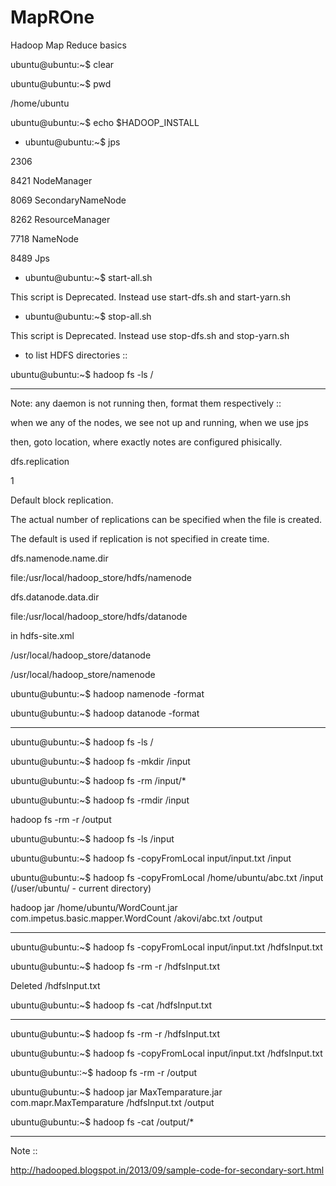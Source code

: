 # MapROne
Hadoop Map Reduce basics


ubuntu@ubuntu:~$ clear

ubuntu@ubuntu:~$ pwd

/home/ubuntu

ubuntu@ubuntu:~$ echo $HADOOP_INSTALL


- ubuntu@ubuntu:~$ jps

2306 

8421 NodeManager

8069 SecondaryNameNode

8262 ResourceManager

7718 NameNode

8489 Jps

- ubuntu@ubuntu:~$ start-all.sh

This script is Deprecated. Instead use start-dfs.sh and start-yarn.sh

- ubuntu@ubuntu:~$ stop-all.sh

This script is Deprecated. Instead use stop-dfs.sh and stop-yarn.sh

- to list HDFS directories ::

ubuntu@ubuntu:~$ hadoop fs -ls /


-----------------------------------------------------------------
Note: any daemon is not running then, format them respectively ::

when we any of the nodes, we see not up and running, when we use jps

then, goto location, where exactly notes are configured phisically.


<configuration>

<property>

  <name>dfs.replication</name>
  
  <value>1</value>
  
  <description>Default block replication.
  
  The actual number of replications can be specified when the file is created.
  
  The default is used if replication is not specified in create time.
  
  </description>
  
 </property>
 
 <property>
 
   <name>dfs.namenode.name.dir</name>
   
   <value>file:/usr/local/hadoop_store/hdfs/namenode</value>
   
 </property>
 
 <property>
 
   <name>dfs.datanode.data.dir</name>
   
   <value>file:/usr/local/hadoop_store/hdfs/datanode</value>
   
 </property>
 
</configuration>

in hdfs-site.xml


/usr/local/hadoop_store/datanode

/usr/local/hadoop_store/namenode

ubuntu@ubuntu:~$ hadoop namenode -format

ubuntu@ubuntu:~$ hadoop datanode -format


-------------------------------------------


ubuntu@ubuntu:~$ hadoop fs -ls /

ubuntu@ubuntu:~$ hadoop fs -mkdir /input

ubuntu@ubuntu:~$ hadoop fs -rm /input/*

ubuntu@ubuntu:~$ hadoop fs -rmdir /input

hadoop fs -rm -r /output




ubuntu@ubuntu:~$ hadoop fs -ls /input

ubuntu@ubuntu:~$ hadoop fs -copyFromLocal input/input.txt /input

ubuntu@ubuntu:~$ hadoop fs -copyFromLocal /home/ubuntu/abc.txt /input   (/user/ubuntu/ - current directory)



hadoop jar /home/ubuntu/WordCount.jar com.impetus.basic.mapper.WordCount /akovi/abc.txt /output


----------------------------------------------------------------------------

ubuntu@ubuntu:~$ hadoop fs -copyFromLocal input/input.txt   /hdfsInput.txt


ubuntu@ubuntu:~$ hadoop fs -rm -r /hdfsInput.txt

Deleted /hdfsInput.txt


ubuntu@ubuntu:~$ hadoop fs -cat   /hdfsInput.txt

--------------------------------------------------------------------

  ubuntu@ubuntu:~$ hadoop fs -rm -r /hdfsInput.txt
  
  ubuntu@ubuntu:~$ hadoop fs -copyFromLocal input/input.txt   /hdfsInput.txt
  
  ubuntu@ubuntu::~$ hadoop fs -rm -r /output
  
  ubuntu@ubuntu:~$ hadoop jar MaxTemparature.jar com.mapr.MaxTemparature /hdfsInput.txt /output
  
  ubuntu@ubuntu:~$ hadoop fs -cat   /output/*

----------------------------------------

Note :: 

http://hadooped.blogspot.in/2013/09/sample-code-for-secondary-sort.html




